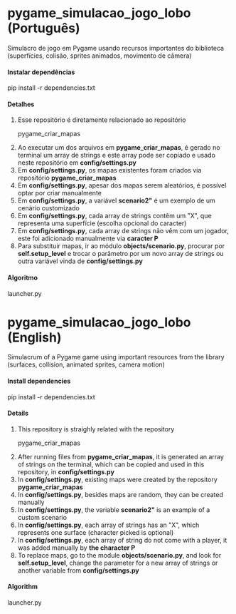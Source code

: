 

# pygame_simulacao_jogo_lobo (Português)
<p>Simulacro de jogo em Pygame usando recursos importantes do biblioteca (superfícies, colisão, sprites animados, movimento de câmera)</p> 

<h4>Instalar dependências</h4>
<p>pip install -r dependencies.txt</p>

<h4>Detalhes</h4>
<ol>
  <li>Esse repositório é diretamente relacionado ao repositório <p>pygame_criar_mapas</p></li>
  <li>Ao executar um dos arquivos em <b>pygame_criar_mapas</b>, é gerado no terminal um array de strings e este array pode ser copiado e usado neste repositório em <b>config/settings.py</b></li>
  <li>Em <b>config/settings.py</b>, os mapas existentes foram criados via repositório <b>pygame_criar_mapas</b></li>
  <li>Em <b>config/settings.py</b>, apesar dos mapas serem aleatórios, é possível optar por criar manualmente</li>
  <li>Em <b>config/settings.py</b>, a variável <b>scenario2"</b> é um exemplo de um cenário customizado</li>
  <li>Em <b>config/settings.py</b>, cada array de strings contêm um "X", que representa uma superfície (escolha opcional do caracter)</li>
  <li>Em <b>config/settings.py</b>, cada array de strings não vêm com um jogador, este foi adicionado manualmente via <b>caracter P</b></li>
  <li>Para substituir mapas, ir ao módulo <b>objects/scenario.py</b>, procurar por <b>self.setup_level</b> e trocar o parâmetro por um novo array de strings ou outra variável vinda de <b>config/settings.py</b></li>
</ol>

<h4>Algoritmo</h4>
<p>launcher.py</p>

# pygame_simulacao_jogo_lobo (English)
<p>Simulacrum of a Pygame game using important resources from the library (surfaces, collision, animated sprites, camera motion)</p>

<h4>Install dependencies</h4>
<p>pip install -r dependencies.txt</p>

<h4>Details</h4>
<ol>
  <li>This repository is straighly related with the repository <p>pygame_criar_mapas</p></li>
  <li>After running files from <b>pygame_criar_mapas</b>, it is generated an array of strings on the terminal, which can be copied and used in this repository, in <b>config/settings.py</b></li>
  <li>In <b>config/settings.py</b>, existing maps were created by the repository <b>pygame_criar_mapas</b></li>
  <li>In <b>config/settings.py</b>, besides maps are random, they can be created manually</li>
  <li>In <b>config/settings.py</b>, the variable <b>scenario2"</b> is an example of a custom scenario</li>
  <li>In <b>config/settings.py</b>, each array of strings has an "X", which represents one surface (character picked is optional)</li>
  <li>In <b>config/settings.py</b>, each array of string do not come with a player, it was added manually by <b>the character P</b></li>
  <li>To replace maps, go to the module <b>objects/scenario.py</b>, and look for <b>self.setup_level</b>, change the parameter for a new array of strings or another variable from <b>config/settings.py</b></li>
</ol>

<h4>Algorithm</h4>
<p>launcher.py</p>
